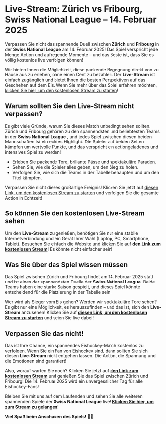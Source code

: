 # Live-Stream: Zürich vs Fribourg, Swiss National League – 14. Februar 2025

Verpassen Sie nicht das spannende Duell zwischen **Zürich** und **Fribourg** in der **Swiss National League** am 14. Februar 2025! Das Spiel verspricht jede Menge Action und aufregende Momente – und das Beste ist, dass Sie es völlig kostenlos live verfolgen können!

Wir bieten Ihnen die Möglichkeit, diese packende Begegnung direkt von zu Hause aus zu erleben, ohne einen Cent zu bezahlen. Der **Live-Stream** ist einfach zugänglich und bietet Ihnen die besten Perspektiven auf das Geschehen auf dem Eis. Wenn Sie mehr über das Spiel erfahren möchten, [klicken Sie hier, um den kostenlosen Stream zu starten](https://tinyurl.com/livestreamfreeo?st=Zurich+vs+Fribourg&si=ghc)!

## Warum sollten Sie den Live-Stream nicht verpassen?

Es gibt viele Gründe, warum Sie dieses Match unbedingt sehen sollten. Zürich und Fribourg gehören zu den spannendsten und beliebtesten Teams in der **Swiss National League** , und jedes Spiel zwischen diesen beiden Mannschaften ist ein echtes Highlight. Die Spieler auf beiden Seiten kämpfen um wertvolle Punkte, und das verspricht ein actiongeladenes und intensives Spiel zu werden!

- Erleben Sie packende Tore, brillante Pässe und spektakuläre Paraden.
- Sehen Sie, wie die Spieler alles geben, um den Sieg zu holen.
- Verfolgen Sie, wie sich die Teams in der Tabelle behaupten und um den Titel kämpfen.

Verpassen Sie nicht dieses großartige Ereignis! Klicken Sie jetzt auf [diesen Link, um den kostenlosen Stream zu starten](https://tinyurl.com/livestreamfreeo?st=Zurich+vs+Fribourg&si=ghc) und verfolgen Sie die gesamte Action in Echtzeit!

## So können Sie den kostenlosen Live-Stream sehen

Um den **Live-Stream** zu genießen, benötigen Sie nur eine stabile Internetverbindung und ein Gerät Ihrer Wahl (Laptop, PC, Smartphone, Tablet). Besuchen Sie einfach die Website und klicken Sie auf [**den Link zum kostenlosen Stream**](https://tinyurl.com/livestreamfreeo?st=Zurich+vs+Fribourg&si=ghc)! Es könnte nicht einfacher sein!

## Was Sie über das Spiel wissen müssen

Das Spiel zwischen Zürich und Fribourg findet am 14. Februar 2025 statt und ist eines der spannendsten Duelle der **Swiss National League**. Beide Teams haben eine starke Saison gespielt, und dieses Spiel könnte entscheidend für die Platzierung in der Tabelle sein.

Wer wird als Sieger vom Eis gehen? Werden wir spektakuläre Tore sehen? Es gibt nur eine Möglichkeit, es herauszufinden – und das ist, sich den **Live-Stream** anzusehen! Klicken Sie auf [**diesen Link, um den kostenlosen Stream zu starten**](https://tinyurl.com/livestreamfreeo?st=Zurich+vs+Fribourg&si=ghc) und seien Sie live dabei!

## Verpassen Sie das nicht!

Das ist Ihre Chance, ein spannendes Eishockey-Match kostenlos zu verfolgen. Wenn Sie ein Fan von Eishockey sind, dann sollten Sie sich diesen **Live-Stream** nicht entgehen lassen. Die Action, die Spannung und die Emotionen sind garantiert!

Also, worauf warten Sie noch? Klicken Sie jetzt auf [**den Link zum kostenlosen Stream**](https://tinyurl.com/livestreamfreeo?st=Zurich+vs+Fribourg&si=ghc) und genießen Sie das Spiel zwischen Zürich und Fribourg! Die 14. Februar 2025 wird ein unvergesslicher Tag für alle Eishockey-Fans!

Bleiben Sie mit uns auf dem Laufenden und sehen Sie alle weiteren spannenden Spiele der **Swiss National League** live! [**Klicken Sie hier, um zum Stream zu gelangen**](https://tinyurl.com/livestreamfreeo?st=Zurich+vs+Fribourg&si=ghc)!

**Viel Spaß beim Anschauen des Spiels!** 🎉🏒
